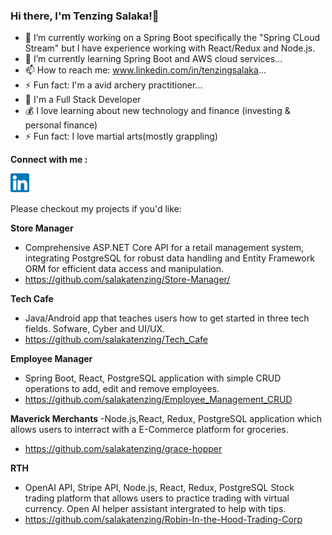 ### Hi there, I'm Tenzing Salaka!👋


- 🔭 I’m currently working on a Spring Boot specifically the "Spring CLoud Stream" but I have experience working with React/Redux and Node.js.
- 🌱 I’m currently learning Spring Boot and AWS cloud services...
- 📫 How to reach me: www.linkedin.com/in/tenzingsalaka...
- ⚡ Fun fact: I'm a avid archery practitioner...
- 🔭 I'm a Full Stack Developer
- 💰 I love learning about new technology and finance (investing & personal finance)
- ⚡ Fun fact: I love martial arts(mostly grappling)

**Connect with me :**

<a href="https://www.linkedin.com/in/tenzingsalaka/" target="_blank">
  <img align="left" alt="Arjun | LinkedIn" width="30px"  src="https://raw.githubusercontent.com/salakatenzing/salakatenzing/main/linkedin.svg" />
</a><br><br>

Please checkout my projects if you'd like:

**Store Manager**
- Comprehensive ASP.NET Core API for a retail management system, integrating PostgreSQL for robust data handling and Entity Framework ORM for efficient data access and manipulation.
- <a href="https://github.com/salakatenzing/Store-Manager/"> https://github.com/salakatenzing/Store-Manager/</a>

**Tech Cafe**
- Java/Android app that teaches users how to get started in three tech fields. Sofware, Cyber and UI/UX.
- <a href="https://github.com/salakatenzing/Tech_Cafe/"> https://github.com/salakatenzing/Tech_Cafe</a>

**Employee Manager**
- Spring Boot, React, PostgreSQL application with simple CRUD operations to add, edit and remove employees.
- <a href="https://github.com/salakatenzing/Employee_Management_CRUD">https://github.com/salakatenzing/Employee_Management_CRUD</a>

**Maverick Merchants**
-Node.js,React, Redux, PostgreSQL application which allows users to interract with a E-Commerce platform for groceries.
- <a href="https://github.com/salakatenzing/grace-hopper">https://github.com/salakatenzing/grace-hopper</a>

 **RTH**
 - OpenAI API, Stripe API, Node.js, React, Redux, PostgreSQL Stock trading platform that allows users to practice trading with virtual currency. Open AI helper assistant intergrated to help with tips.
 - <a href="https://github.com/salakatenzing/Robin-In-the-Hood-Trading-Corp">https://github.com/salakatenzing/Robin-In-the-Hood-Trading-Corp</a>







